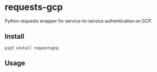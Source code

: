 # requests-gcp

Python requests wrapper for service-to-service authentication on GCP.

## Install

```
pip3 install requestsgcp
```

## Usage

```python

```